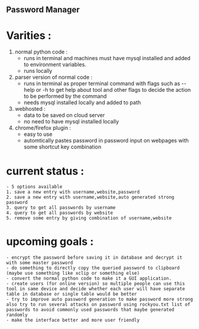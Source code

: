## Password Manager 

# Varities  :

1.  normal python code : 
    - runs in terminal and machines must have mysql installed and added to environment variables.
    - runs locally
2. parser version of normal code :
    - runs in terminal as proper terminal command with flags such as --help or -h to get help about tool and other flags to decide the action to be performed by the command
    - needs  mysql installed locally and added to path
3. webhosted :
    - data to be saved on cloud server
    - no need to have mysql installed locally
4. chrome/firefox plugin :
    - easy to use
    - automtically pastes password in password input on webpages with some shortcut key combination

# current status :
    - 5 options available
    1. save a new entry with username,website,password
    2. save a new entry with username,website,auto generated strong password
    3. query to get all passwords by username
    4. query to get all passwords by website
    5. remove some entry by giving combination of username,website


# upcoming goals :
    - encrypt the password before saving it in database and decrypt it with some master password
    - do something to directly copy the queried password to clipboard (maybe use something like xclip or something else)
    - convert the normal python code to make it a GUI application.
    - create users (for online version) so multiple people can use this tool in same device and decide whether each user will have separate table in database or single table would be better
    - try to improve auto password generation to make password more strong also try to run several attacks on password using rockyou.txt list of passwords to avoid commonly used passwords that maybe generated randomly
    - make the interface better and more user friendly 

